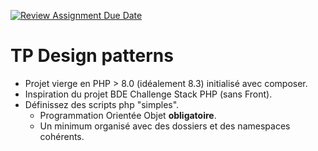 [![Review Assignment Due Date](https://classroom.github.com/assets/deadline-readme-button-24ddc0f5d75046c5622901739e7c5dd533143b0c8e959d652212380cedb1ea36.svg)](https://classroom.github.com/a/zWhrMTDz)
# TP Design patterns

* Projet vierge en PHP > 8.0 (idéalement 8.3) initialisé avec composer.
* Inspiration du projet BDE Challenge Stack PHP (sans Front).
* Définissez des scripts php "simples".
  - Programmation Orientée Objet **obligatoire**.
  - Un minimum organisé avec des dossiers et des namespaces cohérents.
